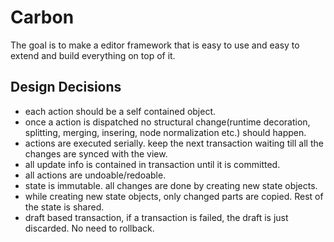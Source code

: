 # Carbon
The goal is to make a editor framework that is easy to use and easy to extend and build everything on top of it.

## Design Decisions
- each action should be a self contained object.
- once a action is dispatched no structural change(runtime decoration, splitting, merging, insering, node normalization etc.) should happen.
- actions are executed serially. keep the next transaction waiting till all the changes are synced with the view.
- all update info is contained in transaction until it is committed.
- all actions are undoable/redoable.
- state is immutable. all changes are done by creating new state objects.
- while creating new state objects, only changed parts are copied. Rest of the state is shared.
- draft based transaction, if a transaction is failed, the draft is just discarded. No need to rollback.
